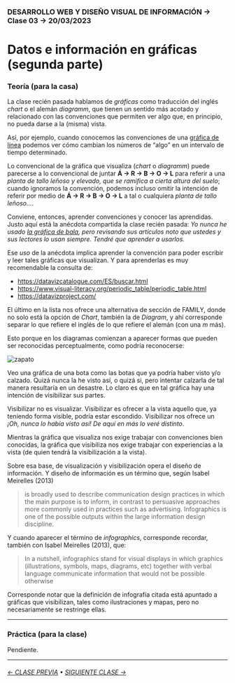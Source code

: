 ### DESARROLLO WEB Y DISEÑO VISUAL DE INFORMACIÓN → Clase 03 → 20/03/2023

# Datos e información en gráficas (segunda parte)

### Teoría (para la casa)

La clase recién pasada hablamos de *gráficas* como traducción del inglés *chart* o el alemán *diagramm*, que tienen un sentido más acotado y relacionado con las convenciones que permiten ver algo que, en principio, no pueda darse a la (misma) vista.

Así, por ejemplo, cuando conocemos las convenciones de una [gráfica de línea](https://datavizcatalogue.com/ES/metodos/grafica_de_linea.html) podemos ver cómo cambian los números de “algo” en un intervalo de tiempo determinado. 

Lo convencional de la gráfica que visualiza (*chart* o *diagramm*) puede parecerse a lo convencional de juntar **Á → R → B → O → L** para referir a una *planta de tallo leñoso y elevado, que se ramifica a cierta altura del suelo*; cuando ignoramos la convención, podemos incluso omitir la intención de referir por medio de **Á → R → B → O → L** a tal o cualquiera *planta de tallo leñoso…*. 

Conviene, entonces, aprender convenciones y conocer las aprendidas. Justo aquí está la anécdota compartida la clase recién pasada: *Yo nunca he usado [la gráfica de bala](https://datavizcatalogue.com/ES/metodos/grafico_de_bala.html), pero revisando sus artículos noto que ustedes y sus lectores lo usan siempre. Tendré que aprender a usarlos.*

Ese *uso* de la anécdota implica aprender la convención para poder escribir y leer tales gráficas que visualizan. Y para aprenderlas es muy recomendable la consulta de:

- https://datavizcatalogue.com/ES/buscar.html
- https://www.visual-literacy.org/periodic_table/periodic_table.html
- https://datavizproject.com/

El último en la lista nos ofrece una alternativa de sección de FAMILY, donde no solo está la opción de *Chart*, también la de *Diagram*, y ahí corresponde separar lo que refiere el inglés de lo que refiere el alemán (con una *m* más). 

Esto porque en los diagramas comienzan a aparecer formas que pueden ser reconocidas perceptualmente, como podría reconocerse:

![zapato](https://github.com/profesorfaco/dno097-2024/assets/7999767/68197b54-95fc-4f0f-b8fe-35cd81f6693d)
 
Veo una gráfica de una bota como las botas que ya podría haber visto y/o calzado. Quizá nunca la he visto así, o quizá si, pero intentar calzarla de tal manera resultaría en un desastre. Lo claro es que en tal gráfica hay una intención de visibilizar sus partes.

Visibilizar no es visualizar. Visibilizar es ofrecer a la vista aquello que, ya teniendo forma visible, podría estar escondido. Visibilizar nos ofrece un *¡Oh, nunca lo había visto así! De aquí en más lo veré distinto*.

Mientras la gráfica que visualiza nos exige trabajar con convenciones bien conocidas, la gráfica que visibiliza nos exige trabajar con experiencias a la vista (de quien tendrá la visibilización a la vista).

Sobre esa base, de visualización y visibilización opera el diseño de información. Y diseño de información es un término que, según Isabel Meirelles (2013)

> is broadly used to describe communication design practices in which the main purpose is to inform, in contrast to persuasive approaches more commonly used in practices such as advertising. Infographics is one of the possible outputs within the large information design discipline.

Y cuando aparecer el término de *infographics*, corresponde recordar, también con Isabel Meirelles (2013), que: 

> In a nutshell, infographics stand for visual displays in which graphics (illustrations, symbols, maps, diagrams, etc) together with verbal language communicate information that would not be possible otherwise

Corresponde notar que la definición de infografía citada está apuntado a gráficas que visibilizan, tales como ilustraciones y mapas, pero no necesariamente se restringe ellas.

- - - - - - - - - - - - - - 

### Práctica (para la clase)

Pendiente.

- - - - - - - 

###### [← CLASE PREVIA](https://github.com/profesorfaco/dno097-2024/tree/main/clase-02) • [SIGUIENTE CLASE →](https://github.com/profesorfaco/dno097-2024/tree/main/clase-04)
